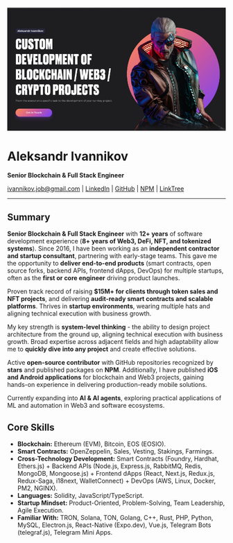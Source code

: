 ![IVANNIKOV.PRO](/images/ivannikov.pro_en_960x540.png "IVANNIKOV.PRO")

# Aleksandr Ivannikov
**Senior Blockchain & Full Stack Engineer**

[ivannikov.job@gmail.com](mailto:ivannikov.job@gmail.com) | [LinkedIn](https://www.linkedin.com/in/an-ivannikov/) | [GitHub](https://github.com/an-ivannikov) | [NPM](https://www.npmjs.com/~an-ivannikov) | [LinkTree](https://linktr.ee/ivannikov.pro)

___


## Summary
**Senior Blockchain & Full Stack Engineer** with **12+ years** of software development experience (**8+ years of Web3, DeFi, NFT, and tokenized systems**). Since 2016, I have been working as an **independent contractor and startup consultant**, partnering with early-stage teams. This gave me the opportunity to **deliver end-to-end products** (smart contracts, open source forks, backend APIs, frontend dApps, DevOps) for multiple startups, often as the **first or core engineer** driving product launches.

Proven track record of raising **$15M+ for clients through token sales and NFT projects**, and delivering **audit-ready smart contracts and scalable platforms**. Thrives in **startup environments**, wearing multiple hats and aligning technical execution with business growth.

My key strength is **system-level thinking** - the ability to design project architecture from the ground up, aligning technical execution with business growth. Broad expertise across adjacent fields and high adaptability allow me to **quickly dive into any project** and create effective solutions.

Active **open-source contributor** with GitHub repositories recognized by **stars** and published packages on **NPM**. Additionally, I have published **iOS and Android applications** for blockchain and Web3 projects, gaining hands-on experience in delivering production-ready mobile solutions.

Currently expanding into **AI & AI agents**, exploring practical applications of ML and automation in Web3 and software ecosystems.


## Core Skills
- **Blockchain:** Ethereum (EVM), Bitcoin, EOS (EOSIO).
- **Smart Contracts:**  OpenZeppelin, Sales, Vesting, Stakings, Farmings.
- **Cross-Technology Development:** Smart Contracts (Foundry, Hardhat, Ethers.js) + Backend APIs (Node.js, Express.js, RabbitMQ, Redis, MongoDB, Mongoose.js) + Frontend dApps (React, Next.js, Redux.js, Redux-Saga, i18next, WalletConnect) + DevOps (AWS, Linux, Docker, PM2, NGINX).
- **Languages:** Solidity, JavaScript/TypeScript.
- **Startup Mindset:** Product-Oriented, Problem-Solving, Team Leadership, Agile Execution.
- **Familiar With:** TRON, Solana, TON, Golang, C++, Rust, PHP, Python, MySQL, Electron.js, React-Native (Expo.dev), Vue.js, Telegram Bots (telegraf.js), Telegram Mini Apps.
